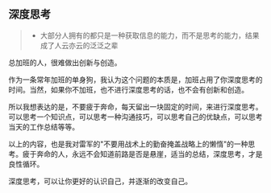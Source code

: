 ## 深度思考
> - 大部分人拥有的都只是一种获取信息的能力，而不是思考的能力，结果成了人云亦云的泛泛之辈

总加班的人，很难做出创新与创造。

作为一条常年加班的单身狗，我认为这个问题的本质是，加班占用了你深度思考的时间。当然，如果你不加班，也不进行深度思考的话，也不会有创新和创造。

所以我想表达的是，不要疲于奔命，每天留出一块固定的时间，来进行深度思考。可以思考一个知识点，可以思考一种沟通技巧，可以思考自己的优缺点，可以思考当天的工作总结等等。

以上的内容，也是我对雷军的"不要用战术上的勤奋掩盖战略上的懒惰"的一种思考。疲于奔命的人，永远不会知道前路是否是悬崖，适当的总结，深度思考，才是良性循环。

深度思考，可以让你更好的认识自己，并逐渐的改变自己。
